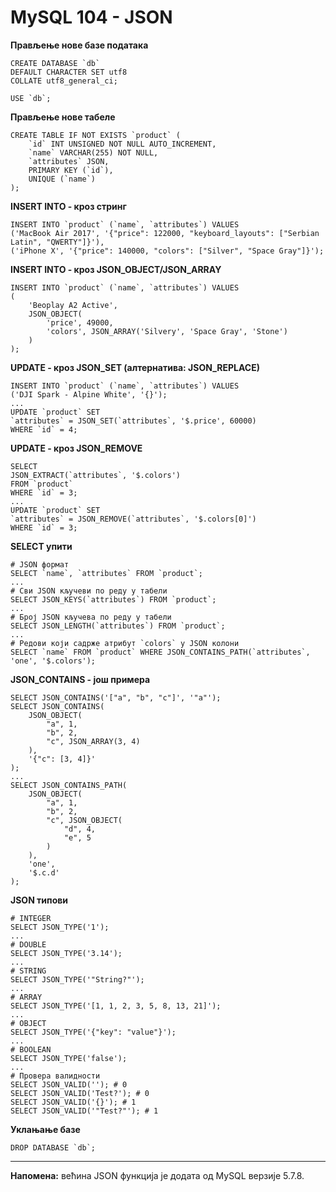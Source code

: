 # MySQL 104 - JSON

**Прављење нове базе података**

```
CREATE DATABASE `db`
DEFAULT CHARACTER SET utf8
COLLATE utf8_general_ci;

USE `db`;
```

**Прављење нове табеле**

```
CREATE TABLE IF NOT EXISTS `product` (
	`id` INT UNSIGNED NOT NULL AUTO_INCREMENT,
	`name` VARCHAR(255) NOT NULL,
	`attributes` JSON,
	PRIMARY KEY (`id`),
	UNIQUE (`name`)
);
```

**INSERT INTO - кроз стринг**

```
INSERT INTO `product` (`name`, `attributes`) VALUES
('MacBook Air 2017', '{"price": 122000, "keyboard_layouts": ["Serbian Latin", "QWERTY"]}'),
('iPhone X', '{"price": 140000, "colors": ["Silver", "Space Gray"]}');
```

**INSERT INTO - кроз JSON_OBJECT/JSON_ARRAY**

```
INSERT INTO `product` (`name`, `attributes`) VALUES
(
	'Beoplay A2 Active',
	JSON_OBJECT(
		'price', 49000,
		'colors', JSON_ARRAY('Silvery', 'Space Gray', 'Stone')
	)
);
```

**UPDATE - кроз JSON_SET (алтернатива: JSON_REPLACE)**

```
INSERT INTO `product` (`name`, `attributes`) VALUES
('DJI Spark - Alpine White', '{}');
...
UPDATE `product` SET
`attributes` = JSON_SET(`attributes`, '$.price', 60000)
WHERE `id` = 4;
```

**UPDATE - кроз JSON_REMOVE**

```
SELECT
JSON_EXTRACT(`attributes`, '$.colors')
FROM `product`
WHERE `id` = 3;
...
UPDATE `product` SET
`attributes` = JSON_REMOVE(`attributes`, '$.colors[0]')
WHERE `id` = 3;
```

**SELECT упити**

```
# JSON формат
SELECT `name`, `attributes` FROM `product`;
...
# Сви JSON кључеви по реду у табели
SELECT JSON_KEYS(`attributes`) FROM `product`;
...
# Број JSON кључева по реду у табели
SELECT JSON_LENGTH(`attributes`) FROM `product`;
...
# Редови који садрже атрибут `colors` у JSON колони
SELECT `name` FROM `product` WHERE JSON_CONTAINS_PATH(`attributes`, 'one', '$.colors');
```

**JSON_CONTAINS - још примера**

```
SELECT JSON_CONTAINS('["a", "b", "c"]', '"a"');
SELECT JSON_CONTAINS(
	JSON_OBJECT(
		"a", 1,
		"b", 2,
		"c", JSON_ARRAY(3, 4)
	),
	'{"c": [3, 4]}'
);
...
SELECT JSON_CONTAINS_PATH(
	JSON_OBJECT(
		"a", 1,
		"b", 2,
		"c", JSON_OBJECT(
			"d", 4,
			"e", 5
		)
	),
	'one',
	'$.c.d'
);
```

**JSON типови**

```
# INTEGER
SELECT JSON_TYPE('1');
...
# DOUBLE
SELECT JSON_TYPE('3.14');
...
# STRING
SELECT JSON_TYPE('"String?"');
...
# ARRAY
SELECT JSON_TYPE('[1, 1, 2, 3, 5, 8, 13, 21]');
...
# OBJECT
SELECT JSON_TYPE('{"key": "value"}');
...
# BOOLEAN
SELECT JSON_TYPE('false');
...
# Провера валидности
SELECT JSON_VALID(''); # 0
SELECT JSON_VALID('Test?'); # 0
SELECT JSON_VALID('{}'); # 1
SELECT JSON_VALID('"Test?"'); # 1
```

**Уклањање базе**

``DROP DATABASE `db`;``

---

**Напомена:** већина JSON функција је додата од MySQL верзије 5.7.8.
